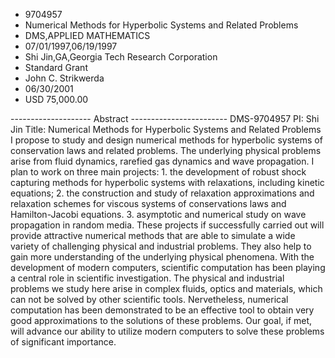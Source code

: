 
* 9704957
* Numerical Methods for Hyperbolic Systems and Related Problems
* DMS,APPLIED MATHEMATICS
* 07/01/1997,06/19/1997
* Shi Jin,GA,Georgia Tech Research Corporation
* Standard Grant
* John C. Strikwerda
* 06/30/2001
* USD 75,000.00

-------------------- Abstract ------------------------ DMS-9704957 PI: Shi Jin
Title: Numerical Methods for Hyperbolic Systems and Related Problems I propose
to study and design numerical methods for hyperbolic systems of conservation
laws and related problems. The underlying physical problems arise from fluid
dynamics, rarefied gas dynamics and wave propagation. I plan to work on three
main projects: 1. the development of robust shock capturing methods for
hyperbolic systems with relaxations, including kinetic equations; 2. the
construction and study of relaxation approximations and relaxation schemes for
viscous systems of conservations laws and Hamilton-Jacobi equations. 3.
asymptotic and numerical study on wave propagation in random media. These
projects if successfully carried out will provide attractive numerical methods
that are able to simulate a wide variety of challenging physical and industrial
problems. They also help to gain more understanding of the underlying physical
phenomena. With the development of modern computers, scientific computation has
been playing a central role in scientific investigation. The physical and
industrial problems we study here arise in complex fluids, optics and materials,
which can not be solved by other scientific tools. Nervetheless, numerical
computation has been demonstrated to be an effective tool to obtain very good
approximations to the solutions of these problems. Our goal, if met, will
advance our ability to utilize modern computers to solve these problems of
significant importance.
